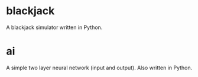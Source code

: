 # blackjack
A blackjack simulator written in Python.

# ai
A simple two layer neural network (input and output). Also written in Python.
